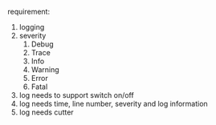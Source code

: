 requirement:
1. logging
2. severity
   1. Debug
   2. Trace
   3. Info
   4. Warning
   5. Error
   6. Fatal
3. log needs to support switch on/off
4. log needs time, line number, severity and log information
5. log needs cutter